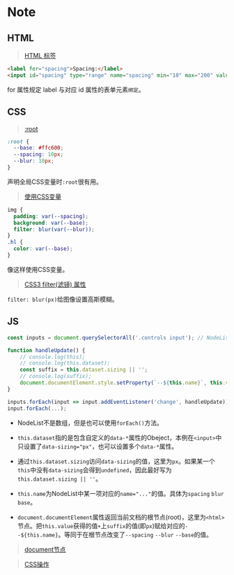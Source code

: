 # Note

## HTML

> [HTML <label> 标签](http://www.w3school.com.cn/tags/tag_label.asp)

```html
<label for="spacing">Spacing:</label>
<input id="spacing" type="range" name="spacing" min="10" max="200" value="10" data-sizing="px">
```

for 属性规定 label 与对应 id 属性的表单元素`绑定`。

## CSS

> [:root](https://developer.mozilla.org/en-US/docs/Web/CSS/:root)

```css
:root {
  --base: #ffc600;
  --spacing: 10px;
  --blur: 10px;
}
```

声明全局CSS变量时`:root`很有用。

> [使用CSS变量](https://developer.mozilla.org/zh-CN/docs/Web/CSS/Using_CSS_variables)

```css
img {
  padding: var(--spacing);
  background: var(--base);
  filter: blur(var(--blur));
}
.hl {
  color: var(--base);
}
```

像这样使用CSS变量。

> [CSS3 filter(滤镜) 属性](https://developer.mozilla.org/en-US/docs/Web/CSS/filter)

`filter: blur(px)`给图像设置高斯模糊。

## JS

```js
const inputs = document.querySelectorAll('.controls input'); // NodeList, not Array

function handleUpdate() {
	// console.log(this);
	// console.log(this.dataset);
	const suffix = this.dataset.sizing || '';
	// console.log(suffix);
	document.documentElement.style.setProperty(`--${this.name}`, this.value + suffix);
}

inputs.forEach(input => input.addEventListener('change', handleUpdate));
input.forEach(...);
```

+ NodeList不是数组，但是也可以使用`forEach()`方法。

+ `this.dataset`指的是包含自定义的`data-*`属性的Obeject，本例在`<input>`中只设置了`data-sizing="px"`，也可以设置多个`data-*`属性。

+ 通过`this.dataset.sizing`访问`data-sizing`的值，这里为`px`。如果某一个`this`中没有`data-sizing`会得到`undefined`，因此最好写为`this.dataset.sizing || ''`。

+ `this.name`为NodeList中某一项对应的`name="..."`的值。具体为`spacing` `blur` `base`。

+ `document.documentElement`属性返回当前文档的根节点(root)，这里为`<html>`节点。把`this.value`获得的值`+`上`suffix`的值(即`px`)赋给对应的`--${this.name}`。等同于在根节点改变了`--spacing` `--blur` `--base`的值。

>[document节点](http://javascript.ruanyifeng.com/dom/document.html#toc2)

>[CSS操作](http://javascript.ruanyifeng.com/dom/css.html#toc3)
